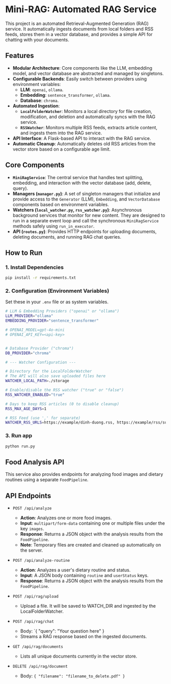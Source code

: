 # Mini-RAG: Automated RAG Service

This project is an automated Retrieval-Augmented Generation (RAG) service. It automatically ingests documents from local folders and RSS feeds, stores them in a vector database, and provides a simple API for chatting with your documents.

## Features

- **Modular Architecture**: Core components like the LLM, embedding model, and vector database are abstracted and managed by singletons.
- **Configurable Backends**: Easily switch between providers using environment variables:
  - **LLM**: `openai`, `ollama`.
  - **Embedding**: `sentence_transformer`, `ollama`.
  - **Database**: `chroma`.
- **Automated Ingestion**:
  - **`LocalFolderWatcher`**: Monitors a local directory for file creation, modification, and deletion and automatically syncs with the RAG service.
  - **`RSSWatcher`**: Monitors multiple RSS feeds, extracts article content, and ingests them into the RAG service.
- **API Interface**: A Flask-based API to interact with the RAG service.
- **Automatic Cleanup**: Automatically deletes old RSS articles from the vector store based on a configurable age limit.

## Core Components

- **`MiniRagService`**: The central service that handles text splitting, embedding, and interaction with the vector database (add, delete, query).
- **Managers (`manager.py`)**: A set of singleton managers that initialize and provide access to the `Generator` (LLM), `Embedding`, and `VectorDatabase` components based on environment variables.
- **Watchers (`local_watcher.py`, `rss_watcher.py`)**: Asynchronous background services that monitor for new content. They are designed to run in a separate event loop and call the synchronous `MiniRagService` methods safely using `run_in_executor`.
- **API (`routes.py`)**: Provides HTTP endpoints for uploading documents, deleting documents, and running RAG chat queries.

## How to Run

### 1. Install Dependencies

```bash
pip install -r requirements.txt
```

### 2. Configuration (Environment Variables)

Set these in your `.env` file or as system variables.

```bash
# LLM & Embedding Providers ("openai" or "ollama")
LLM_PROVIDER="ollama"
EMBEDDING_PROVIDER="sentence_transformer"

# OPENAI_MODEL=gpt-4o-mini
# OPENAI_API_KEY=<api-key>


# Database Provider ("chroma")
DB_PROVIDER="chroma"

# --- Watcher Configuration ---

# Directory for the LocalFolderWatcher
# The API will also save uploaded files here
WATCHER_LOCAL_PATH=./storage

# Enable/disable the RSS watcher ("true" or "false")
RSS_WATCHER_ENABLED="true"

# Days to keep RSS articles (0 to disable cleanup)
RSS_MAX_AGE_DAYS=1

# RSS Feed (use ',' for separate)
WATCHER_RSS_URLS=https://example/dinh-duong.rss, https://example/rss/suc-khoe.rss
```

### 3. Run app

```bash
python run.py
```

## Food Analysis API

This service also provides endpoints for analyzing food images and dietary routines using a separate `FoodPipeline`.

## API Endpoints

- `POST /api/analyze`
  - **Action**: Analyzes one or more food images.
  - **Input**: `multipart/form-data` containing one or multiple files under the key `images`.
  - **Response**: Returns a JSON object with the analysis results from the `FoodPipeline`.
  - **Note**: Temporary files are created and cleaned up automatically on the server.

- `POST /api/analyze-routine`
  - **Action**: Analyzes a user's dietary routine and status.
  - **Input**: A JSON body containing `routine` and `userStatus` keys.
  - **Response**: Returns a JSON object with the analysis results from the `FoodPipeline`.

- `POST /api/rag/upload`
  - Upload a file. It will be saved to WATCH_DIR and ingested by the LocalFolderWatcher.

- `POST /api/rag/chat`
  - Body: `{ "query": "Your question here" }
  - Streams a RAG response based on the ingested documents.

- `GET /api/rag/documents`
  - Lists all unique documents currently in the vector store.

- `DELETE /api/rag/document`
  - Body: `{ "filename": "filename_to_delete.pdf" }`
